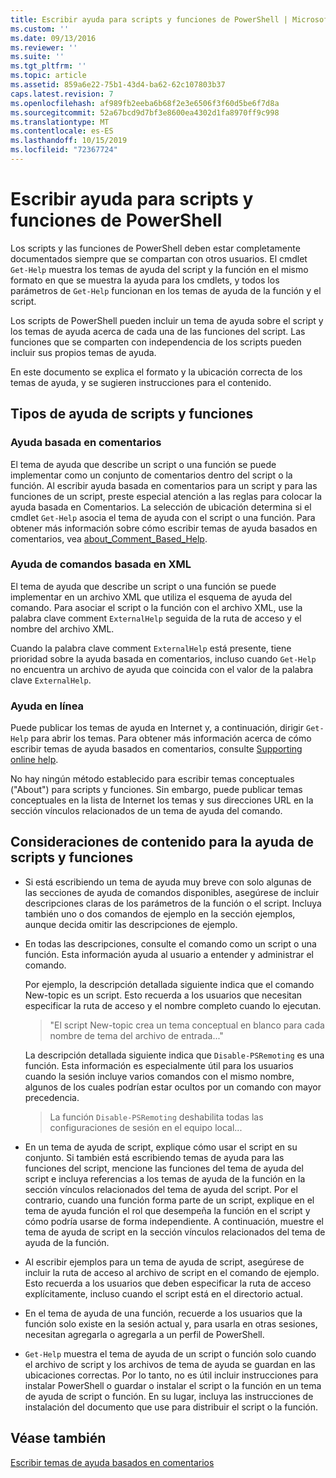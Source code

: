 ```yaml
---
title: Escribir ayuda para scripts y funciones de PowerShell | Microsoft Docs
ms.custom: ''
ms.date: 09/13/2016
ms.reviewer: ''
ms.suite: ''
ms.tgt_pltfrm: ''
ms.topic: article
ms.assetid: 859a6e22-75b1-43d4-ba62-62c107803b37
caps.latest.revision: 7
ms.openlocfilehash: af989fb2eeba6b68f2e3e6506f3f60d5be6f7d8a
ms.sourcegitcommit: 52a67bcd9d7bf3e8600ea4302d1fa8970ff9c998
ms.translationtype: MT
ms.contentlocale: es-ES
ms.lasthandoff: 10/15/2019
ms.locfileid: "72367724"
---
```

# <a name="writing-help-for-powershell-scripts-and-functions"></a>Escribir ayuda para scripts y funciones de PowerShell

Los scripts y las funciones de PowerShell deben estar completamente documentados siempre que se compartan con otros usuarios.
El cmdlet `Get-Help` muestra los temas de ayuda del script y la función en el mismo formato en que se muestra la ayuda para los cmdlets, y todos los parámetros de `Get-Help` funcionan en los temas de ayuda de la función y el script.

Los scripts de PowerShell pueden incluir un tema de ayuda sobre el script y los temas de ayuda acerca de cada una de las funciones del script.
Las funciones que se comparten con independencia de los scripts pueden incluir sus propios temas de ayuda.

En este documento se explica el formato y la ubicación correcta de los temas de ayuda, y se sugieren instrucciones para el contenido.

## <a name="types-of-script-and-function-help"></a>Tipos de ayuda de scripts y funciones

### <a name="comment-based-help"></a>Ayuda basada en comentarios
El tema de ayuda que describe un script o una función se puede implementar como un conjunto de comentarios dentro del script o la función.
Al escribir ayuda basada en comentarios para un script y para las funciones de un script, preste especial atención a las reglas para colocar la ayuda basada en Comentarios.
La selección de ubicación determina si el cmdlet `Get-Help` asocia el tema de ayuda con el script o una función.
Para obtener más información sobre cómo escribir temas de ayuda basados en comentarios, vea [about_Comment_Based_Help](/powershell/module/microsoft.powershell.core/about/about_comment_based_help).

### <a name="xml-based-command-help"></a>Ayuda de comandos basada en XML
El tema de ayuda que describe un script o una función se puede implementar en un archivo XML que utiliza el esquema de ayuda del comando.
Para asociar el script o la función con el archivo XML, use la palabra clave comment `ExternalHelp` seguida de la ruta de acceso y el nombre del archivo XML.

Cuando la palabra clave comment `ExternalHelp` está presente, tiene prioridad sobre la ayuda basada en comentarios, incluso cuando `Get-Help` no encuentra un archivo de ayuda que coincida con el valor de la palabra clave `ExternalHelp`.

### <a name="online-help"></a>Ayuda en línea
Puede publicar los temas de ayuda en Internet y, a continuación, dirigir `Get-Help` para abrir los temas.
Para obtener más información acerca de cómo escribir temas de ayuda basados en comentarios, consulte [Supporting online help](../module/supporting-online-help.md).

No hay ningún método establecido para escribir temas conceptuales ("About") para scripts y funciones.
Sin embargo, puede publicar temas conceptuales en la lista de Internet los temas y sus direcciones URL en la sección vínculos relacionados de un tema de ayuda del comando.

## <a name="content-considerations-for-script-and-function-help"></a>Consideraciones de contenido para la ayuda de scripts y funciones

- Si está escribiendo un tema de ayuda muy breve con solo algunas de las secciones de ayuda de comandos disponibles, asegúrese de incluir descripciones claras de los parámetros de la función o el script. Incluya también uno o dos comandos de ejemplo en la sección ejemplos, aunque decida omitir las descripciones de ejemplo.

- En todas las descripciones, consulte el comando como un script o una función. Esta información ayuda al usuario a entender y administrar el comando.

  Por ejemplo, la descripción detallada siguiente indica que el comando New-topic es un script. Esto recuerda a los usuarios que necesitan especificar la ruta de acceso y el nombre completo cuando lo ejecutan.

  > "El script New-topic crea un tema conceptual en blanco para cada nombre de tema del archivo de entrada..."

  La descripción detallada siguiente indica que `Disable-PSRemoting` es una función. Esta información es especialmente útil para los usuarios cuando la sesión incluye varios comandos con el mismo nombre, algunos de los cuales podrían estar ocultos por un comando con mayor precedencia.

  > La función `Disable-PSRemoting` deshabilita todas las configuraciones de sesión en el equipo local...

- En un tema de ayuda de script, explique cómo usar el script en su conjunto. Si también está escribiendo temas de ayuda para las funciones del script, mencione las funciones del tema de ayuda del script e incluya referencias a los temas de ayuda de la función en la sección vínculos relacionados del tema de ayuda del script. Por el contrario, cuando una función forma parte de un script, explique en el tema de ayuda función el rol que desempeña la función en el script y cómo podría usarse de forma independiente. A continuación, muestre el tema de ayuda de script en la sección vínculos relacionados del tema de ayuda de la función.

- Al escribir ejemplos para un tema de ayuda de script, asegúrese de incluir la ruta de acceso al archivo de script en el comando de ejemplo. Esto recuerda a los usuarios que deben especificar la ruta de acceso explícitamente, incluso cuando el script está en el directorio actual.

- En el tema de ayuda de una función, recuerde a los usuarios que la función solo existe en la sesión actual y, para usarla en otras sesiones, necesitan agregarla o agregarla a un perfil de PowerShell.

- `Get-Help` muestra el tema de ayuda de un script o función solo cuando el archivo de script y los archivos de tema de ayuda se guardan en las ubicaciones correctas. Por lo tanto, no es útil incluir instrucciones para instalar PowerShell o guardar o instalar el script o la función en un tema de ayuda de script o función. En su lugar, incluya las instrucciones de instalación del documento que use para distribuir el script o la función.

## <a name="see-also"></a>Véase también

[Escribir temas de ayuda basados en comentarios](./writing-comment-based-help-topics.md)
